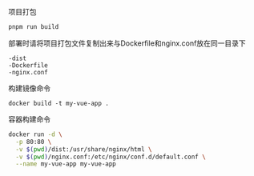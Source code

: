 项目打包

```bash
pnpm run build
```

部署时请将项目打包文件复制出来与Dockerfile和nginx.conf放在同一目录下

```
-dist
-Dockerfile
-nginx.conf
```

构建镜像命令

```
docker build -t my-vue-app .
```

容器构建命令

```bash
docker run -d \
  -p 80:80 \
  -v $(pwd)/dist:/usr/share/nginx/html \
  -v $(pwd)/nginx.conf:/etc/nginx/conf.d/default.conf \
  --name my-vue-app my-vue-app
```